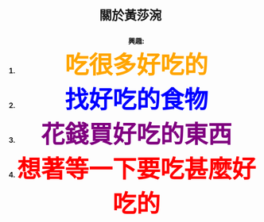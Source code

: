 <html>
<style>

  html {
            height: 100%;
        }

        body {
            background-image: url(http://s7d2.scene7.com/is/image/PetSmart/PB0101_HERO-SmallPet-Food-20160818?$sclp-banner-main_small$);
            background-repeat: no-repeat;
            background-attachment: fixed;
            background-position: center;
            background-size: cover;
        }
  
  
</style>
<head>

</head>
<body background="http://s7d2.scene7.com/is/image/PetSmart/PB0101_HERO-SmallPet-Food-20160818?$sclp-banner-main_small$" percentage="30" >

<center>
<b>
<p style= "font-size:25px;" >
關於黃莎涴
</p>




<ol><b>興趣:</b>
<li><font size="8" color="orange">吃很多好吃的
<li><font color="blue">找好吃的食物
<li><font color="purple">花錢買好吃的東西
<li><font color="red">想著等一下要吃甚麼好吃的

